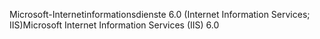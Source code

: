 <span data-ttu-id="17cc5-101">Microsoft-Internetinformationsdienste 6.0 (Internet Information Services; IIS)</span><span class="sxs-lookup"><span data-stu-id="17cc5-101">Microsoft Internet Information Services (IIS) 6.0</span></span>